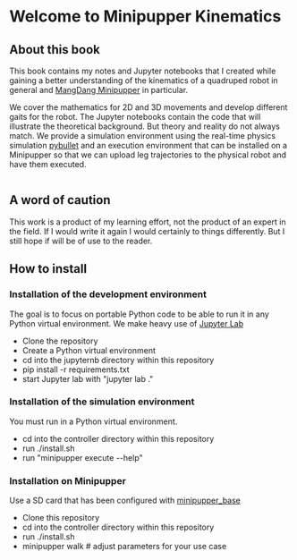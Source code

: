 # Welcome to Minipupper Kinematics

## About this book

This book contains my notes and Jupyter notebooks that I created while gaining a better understanding of the kinematics of a quadruped robot in general and [MangDang Minipupper](https://github.com/mangdangroboticsclub/QuadrupedRobot) in particular.

We cover the mathematics for 2D and 3D movements and develop different gaits for the robot. The Jupyter notebooks contain the code that will illustrate the theoretical background. But theory and reality do not always match. We provide a simulation environment using the real-time physics simulation [pybullet](https://pybullet.org) and an execution environment that can be installed on a Minipupper so that we can upload leg trajectories to the physical robot and have them executed.

```{tableofcontents}
```

## A word of caution

This work is a product of my learning effort, not the product of an expert in the field. If I would write it again I would certainly to things differently. But I still hope if will be of use to the reader.

## How to install

### Installation of the development environment

The goal is to focus on portable Python code to be able to run it in any Python virtual environment. We make heavy use of [Jupyter Lab](https://blog.jupyter.org/~9b8906)

- Clone the repository
- Create a Python virtual environment
- cd into the jupyternb directory within this repository
- pip install -r requirements.txt
- start Jupyter lab with "jupyter lab ."

### Installation of the simulation environment

You must run in a Python virtual environment.

- cd into the controller directory within this repository
- run ./install.sh
- run "minipupper execute --help"

### Installation on Minipupper

Use a SD card that has been configured with [minipupper_base](https://github.com/hdumcke/minipupper_base)

- Clone this repository
- cd into the controller directory within this repository
- run ./install.sh
- minipupper walk # adjust parameters for your use case
